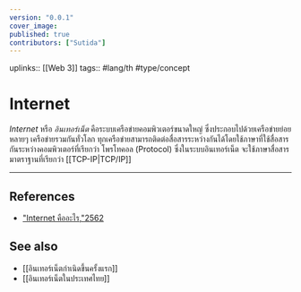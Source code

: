 ```yaml
---
version: "0.0.1"
cover_image:
published: true
contributors: ["Sutida"]
---
```

uplinks:: [[Web 3]]
tags:: #lang/th #type/concept

# Internet
 *Internet* หรือ *อินเทอร์เน็ต* คือระบบเครือข่ายคอมพิวเตอร์ขนาดใหญ่ ซึ่งประกอบไปด้วยเครือข่ายย่อยหลายๆ เครือข่ายรวมกันทั่วโลก ทุกเครือข่ายสามารถติดต่อสื่อสารระหว่างกันได้โดยใช้ภาษาที่ใช้สื่อสารกันระหว่างคอมพิวเตอร์ที่เรียกว่า โพรโทคอล (Protocol) ซึ่งในระบบอินเทอร์เน็ต จะใช้ภาษาสื่อสารมาตราฐานที่เรียกว่า [[TCP-IP|TCP/IP]]

---
## References
- ["Internet คืออะไร,"2562](https://www.mindphp.com/%E0%B8%84%E0%B8%B9%E0%B9%88%E0%B8%A1%E0%B8%B7%E0%B8%AD/73-%E0%B8%84%E0%B8%B7%E0%B8%AD%E0%B8%AD%E0%B8%B0%E0%B9%84%E0%B8%A3/2021-internet-%E0%B8%84%E0%B8%B7%E0%B8%AD%E0%B8%AD%E0%B8%B0%E0%B9%84%E0%B8%A3.html)
## See also
- [[อินเทอร์เน็ตกำเนิดขึ้นครั้งแรก]]
- [[อินเทอร์เน็ตในประเทศไทย]]





